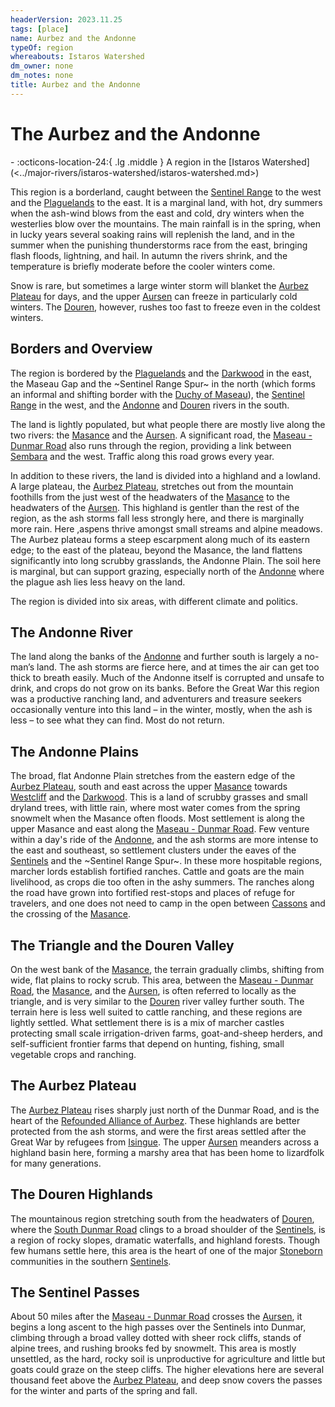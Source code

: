 ```yaml
---
headerVersion: 2023.11.25
tags: [place]
name: Aurbez and the Andonne
typeOf: region
whereabouts: Istaros Watershed
dm_owner: none
dm_notes: none
title: Aurbez and the Andonne
---
```

# The Aurbez and the Andonne
<div class="grid cards ext-narrow-margin ext-one-column" markdown>
-    :octicons-location-24:{ .lg .middle } A region in the [Istaros Watershed](<../major-rivers/istaros-watershed/istaros-watershed.md>)  
</div>


This region is a borderland, caught between the [Sentinel Range](<../sentinel-range.md>) to the west and the [Plaguelands](<./plaguelands.md>) to the east. It is a marginal land, with hot, dry summers when the ash-wind blows from the east and cold, dry winters when the westerlies blow over the mountains. The main rainfall is in the spring, when in lucky years several soaking rains will replenish the land, and in the summer when the punishing thunderstorms race from the east, bringing flash floods, lightning, and hail. In autumn the rivers shrink, and the temperature is briefly moderate before the cooler winters come.

Snow is rare, but sometimes a large winter storm will blanket the [Aurbez Plateau](<./aurbez-plateau.md>) for days, and the upper [Aursen](<../major-rivers/istaros-watershed/aursen.md>) can freeze in particularly cold winters. The [Douren](<../major-rivers/istaros-watershed/douren.md>), however, rushes too fast to freeze even in the coldest winters.

## Borders and Overview
The region is bordered by the [Plaguelands](<./plaguelands.md>) and the [Darkwood](<../greater-sembara/addermarch/darkwood.md>) in the east, the Maseau Gap and the ~Sentinel Range Spur~ in the north (which forms an informal and shifting border with the [Duchy of Maseau](<../greater-sembara/duchy-of-maseau/duchy-of-maseau.md>)), the [Sentinel Range](<../sentinel-range.md>) in the west, and the [Andonne](<../major-rivers/istaros-watershed/andonne.md>) and [Douren](<../major-rivers/istaros-watershed/douren.md>) rivers in the south. 

The land is lightly populated, but what people there are mostly live along the two rivers: the [Masance](<../major-rivers/istaros-watershed/masance.md>) and the [Aursen](<../major-rivers/istaros-watershed/aursen.md>). A significant road, the [Maseau - Dunmar Road](<./maseau-dunmar-road.md>) also runs through the region, providing a link between [Sembara](<../greater-sembara/sembara/sembara.md>) and the west. Traffic along this road grows every year. 
   
In addition to these rivers, the land is divided into a highland and a lowland. A large plateau, the [Aurbez Plateau](<./aurbez-plateau.md>), stretches out from the mountain foothills from the just west of the headwaters of the [Masance](<../major-rivers/istaros-watershed/masance.md>) to the headwaters of the [Aursen](<../major-rivers/istaros-watershed/aursen.md>). This highland is gentler than the rest of the region, as the ash storms fall less strongly here, and there is marginally more rain. Here ,aspens thrive amongst small streams and alpine meadows. The Aurbez plateau forms a steep escarpment along much of its eastern edge; to the east of the plateau, beyond the Masance, the land flattens significantly into long scrubby grasslands, the Andonne Plain. The soil here is marginal, but can support grazing, especially north of the [Andonne](<../major-rivers/istaros-watershed/andonne.md>) where the plague ash lies less heavy on the land.

The region is divided into six areas, with different climate and politics.
## The Andonne River
The land along the banks of the [Andonne](<../major-rivers/istaros-watershed/andonne.md>) and further south is largely a no-man’s land. The ash storms are fierce here, and at times the air can get too thick to breath easily. Much of the Andonne itself is corrupted and unsafe to drink, and crops do not grow on its banks. Before the Great War this region was a productive ranching land, and adventurers and treasure seekers occasionally venture into this land – in the winter, mostly, when the ash is less – to see what they can find. Most do not return.
## The Andonne Plains
The broad, flat Andonne Plain stretches from the eastern edge of the [Aurbez Plateau](<./aurbez-plateau.md>), south and east across the upper [Masance](<../major-rivers/istaros-watershed/masance.md>) towards [Westcliff](<../greater-sembara/addermarch/westcliff.md>) and the [Darkwood](<../greater-sembara/addermarch/darkwood.md>). This is a land of scrubby grasses and small dryland trees, with little rain, where most water comes from the spring snowmelt when the Masance often floods. Most settlement is along the upper Masance and east along the [Maseau - Dunmar Road](<./maseau-dunmar-road.md>). Few venture within a day's ride of the [Andonne](<../major-rivers/istaros-watershed/andonne.md>), and the ash storms are more intense to the east and southeast, so settlement clusters under the eaves of the [Sentinels](<../sentinel-range.md>) and the ~Sentinel Range Spur~. In these more hospitable regions, marcher lords establish fortified ranches. Cattle and goats are the main livelihood, as crops die too often in the ashy summers. The ranches along the road have grown into fortified rest-stops and places of refuge for travelers, and one does not need to camp in the open between [Cassons](<../greater-sembara/duchy-of-maseau/cassons.md>) and the crossing of the [Masance](<../major-rivers/istaros-watershed/masance.md>). 
## The Triangle and the Douren Valley
On the west bank of the [Masance](<../major-rivers/istaros-watershed/masance.md>), the terrain gradually climbs, shifting from wide, flat plains to rocky scrub. This area, between the [Maseau - Dunmar Road](<./maseau-dunmar-road.md>), the [Masance](<../major-rivers/istaros-watershed/masance.md>), and the [Aursen](<../major-rivers/istaros-watershed/aursen.md>), is often referred to locally as the triangle, and is very similar to the [Douren](<../major-rivers/istaros-watershed/douren.md>) river valley further south. The terrain here is less well suited to cattle ranching, and these regions are lightly settled. What settlement there is is a mix of marcher castles protecting small scale irrigation-driven farms, goat-and-sheep herders, and self-sufficient frontier farms that depend on hunting, fishing, small vegetable crops and ranching. 
## The Aurbez Plateau
The [Aurbez Plateau](<./aurbez-plateau.md>) rises sharply just north of the Dunmar Road, and is the heart of the [Refounded Alliance of Aurbez](<refounded-alliance-of-aurbez/refounded-alliance-of-aurbez.md>). These highlands are better protected from the ash storms, and were the first areas settled after the Great War by refugees from [Isingue](<./isingue.md>). The upper [Aursen](<../major-rivers/istaros-watershed/aursen.md>) meanders across a highland basin here, forming a marshy area that has been home to lizardfolk for many generations. 
## The Douren Highlands
The mountainous region stretching south from the headwaters of [Douren](<../major-rivers/istaros-watershed/douren.md>), where the [South Dunmar Road](<./south-dunmar-road.md>) clings to a broad shoulder of the [Sentinels](<../sentinel-range.md>), is a region of rocky slopes, dramatic waterfalls, and highland forests. Though few humans settle here, this area is the heart of one of the major [Stoneborn](<../../species/stoneborn.md>) communities in the southern [Sentinels](<../sentinel-range.md>). 

## The Sentinel Passes
About 50 miles after the [Maseau - Dunmar Road](<./maseau-dunmar-road.md>) crosses the [Aursen](<../major-rivers/istaros-watershed/aursen.md>), it begins a long ascent to the high passes over the Sentinels into Dunmar, climbing through a broad valley dotted with sheer rock cliffs, stands of alpine trees, and rushing brooks fed by snowmelt. This area is mostly unsettled, as the hard, rocky soil is unproductive for agriculture and little but goats could graze on the steep cliffs. The higher elevations here are several thousand feet above the [Aurbez Plateau](<./aurbez-plateau.md>), and deep snow covers the passes for the winter and parts of the spring and fall. 

